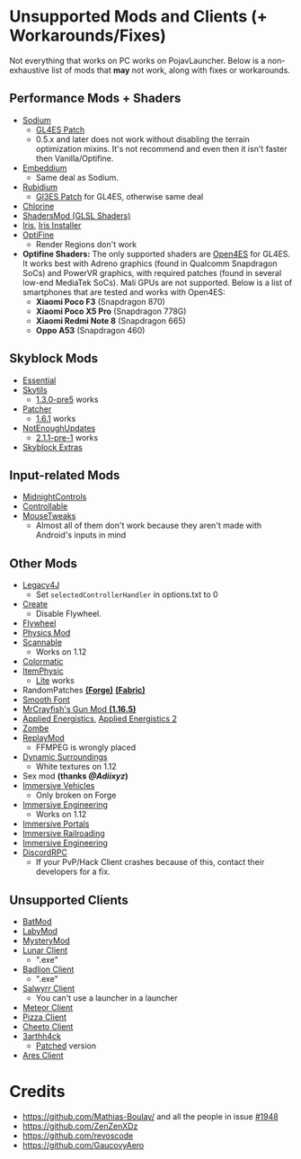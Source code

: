 # Unsupported Mods and Clients (+ Workarounds/Fixes)
Not everything that works on PC works on PojavLauncher. Below is a non-exhaustive list of mods that **may** not work, along with fixes or workarounds.

## Performance Mods + Shaders
- [Sodium](https://modrinth.com/mod/sodium)
	- [GL4ES Patch](https://www.mediafire.com/folder/n004fh6pxuxk8/Sodium_1.17%2B)
	- 0.5.x and later does not work without disabling the terrain optimization mixins. It's not recommend and even then it isn't faster then Vanilla/Optifine.
- [Embeddium](https://modrinth.com/mod/embeddium)
	- Same deal as Sodium.
- [Rubidium](https://www.curseforge.com/minecraft/mc-mods/rubidium/files) 
	- [Gl3ES Patch](https://www.mediafire.com/folder/jcyrf8l0osn4m/Rubidium_1.17%2B) for GL4ES, otherwise same deal
- [Chlorine](https://www.curseforge.com/minecraft/mc-mods/chlorine)
- [ShadersMod (GLSL Shaders)](https://www.minecraftforum.net/forums/mapping-and-modding-java-edition/minecraft-mods/1286604-shaders-mod-updated-by-karyonix)
- [Iris](https://www.curseforge.com/minecraft/mc-mods/irisshaders), [Iris Installer](https://irisshaders.net/download)
- [OptiFine](https://optifine.net/home)
	- Render Regions don't work
- **Optifine Shaders:** The only supported shaders are [Open4ES](https://www.mediafire.com/folder/cp87zpb3ichj7/Open4ES) for GL4ES. It works best with Adreno graphics (found in Qualcomm Snapdragon SoCs) and PowerVR graphics, with required patches (found in several low-end MediaTek SoCs). Mali GPUs are not supported. Below is a list of smartphones that are tested and works with Open4ES:
	- **Xiaomi Poco F3** (Snapdragon 870)
	- **Xiaomi Poco X5 Pro** (Snapdragon 778G)
	- **Xiaomi Redmi Note 8** (Snapdragon 665)
	- **Oppo A53** (Snapdragon 460)

## Skyblock Mods
- [Essential](https://essential.gg/)
- [Skytils](https://github.com/Skytils/SkytilsMod) 
	- [1.3.0-pre5](https://github.com/Skytils/SkytilsMod/releases/download/v1.3.0-pre5/Skytils-1.3.0-pre5.jar) works
- [Patcher](https://github.com/Sk1erLLC/Patcher) 
	- [1.6.1](https://www.mediafire.com/file/7a3gubce278k338/Patcher-1.6.1_1.8.9.jar/file) works
- [NotEnoughUpdates](https://github.com/Moulberry/NotEnoughUpdates/releases) 
	- [2.1.1-pre-1](https://www.mediafire.com/file/u0l09df4riulu2w/NotEnoughUpdates-2.1.1-pre-1.jar/file) works
- [Skyblock Extras](https://sbewebsite.appspot.com/)

## Input-related Mods
- [MidnightControls](https://github.com/TeamMidnightDust/MidnightControls/releases)
- [Controllable](https://www.curseforge.com/minecraft/mc-mods/controllable)
- [MouseTweaks](https://www.curseforge.com/minecraft/mc-mods/mouse-tweaks)
	- Almost all of them don't work because they aren't made with Android's inputs in mind

## Other Mods
- [Legacy4J](https://modrinth.com/mod/legacy4j)
	- Set `selectedControllerHandler` in options.txt to 0
- [Create](https://www.curseforge.com/minecraft/mc-mods/create)
	- Disable Flywheel.
- [Flywheel](https://www.curseforge.com/minecraft/mc-mods/flywheel)
- [Physics Mod](https://www.curseforge.com/minecraft/mc-mods/physics-mod)
- [Scannable](https://www.curseforge.com/minecraft/mc-mods/scannable) 
	- Works on 1.12
- [Colormatic](https://www.curseforge.com/minecraft/mc-mods/colormatic)
- [ItemPhysic](https://www.curseforge.com/minecraft/mc-mods/itemphysic)
	- [Lite](https://www.curseforge.com/minecraft/mc-mods/itemphysic-lite) works
- RandomPatches [**(Forge)**](https://www.curseforge.com/minecraft/mc-mods/randompatches-forge) [**(Fabric)**](https://www.curseforge.com/minecraft/mc-mods/randompatches-fabric)
- [Smooth Font](https://www.curseforge.com/minecraft/mc-mods/smooth-font)
- [MrCrayfish's Gun Mod **(1.16.5)**](https://www.curseforge.com/minecraft/mc-mods/mrcrayfishs-gun-mod)
- [Applied Energistics](https://mcarchive.net/mods/applied-energistics?gvsn=), [Applied Energistics 2](https://www.curseforge.com/minecraft/mc-mods/applied-energistics-2)
- [Zombe](https://forum.feed-the-beast.com/threads/zombe-mod-for-ftb-1-4-7.18012/)
- [ReplayMod](https://www.replaymod.com/) 
	- FFMPEG is wrongly placed
- [Dynamic Surroundings](https://www.curseforge.com/minecraft/mc-mods/dynamic-surroundings) 
	- White textures on 1.12
- Sex mod **(thanks *@Adiixyz*)** 
- [Immersive Vehicles](https://www.curseforge.com/minecraft/mc-mods/minecraft-transport-simulator)
	- Only broken on Forge
- [Immersive Engineering](https://www.curseforge.com/minecraft/mc-mods/immersive-engineering) 
	- Works on 1.12
- [Immersive Portals](https://www.curseforge.com/minecraft/mc-mods/immersive-portals-mod)
- [Immersive Railroading](https://www.curseforge.com/minecraft/mc-mods/immersive-railroading)
- [Immersive Engineering](https://www.curseforge.com/minecraft/mc-mods/immersive-engineering)
- [DiscordRPC](https://www.curseforge.com/minecraft/mc-mods/discordrpc) 
	- If your PvP/Hack Client crashes because of this, contact their developers for a fix.

## Unsupported Clients

- [BatMod](https://batmod.com/)
- [LabyMod](https://www.labymod.net/en)
- [MysteryMod](https://mysterymod.net/)
- [Lunar Client](https://www.lunarclient.com/) 
	- ".exe"
- [Badlion Client](https://client.badlion.net/) 
	- ".exe"
- [Salwyrr Client](https://www.salwyrr.com/) 
	- You can't use a launcher in a launcher
- [Meteor Client](https://meteorclient.com/)
- [Pizza Client](https://qolhub.kieruken.dev/) 
- [Cheeto Client](https://qolhub.kieruken.dev/)
- [3arthh4ck](https://github.com/3arthqu4ke/3arthh4ck) 
	- [Patched](https://www.mediafire.com/file/n7ey56j5aued7r0/3arthh4ck-1.8.7-release.jar/file) version
- [Ares Client](https://www.aresclient.com/)
# Credits

- https://github.com/Mathias-Boulay/ and all the people in issue [#1948](https://github.com/PojavLauncherTeam/PojavLauncher/issues/1948)
- https://github.com/ZenZenXDz
- https://github.com/revoscode
- https://github.com/GaucovyAero
